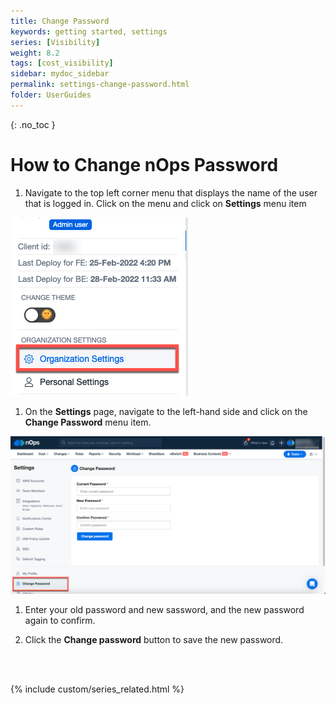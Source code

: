 ```yaml
---
title: Change Password
keywords: getting started, settings
series: [Visibility]
weight: 8.2
tags: [cost_visibility]
sidebar: mydoc_sidebar
permalink: settings-change-password.html
folder: UserGuides
---
```


{: .no_toc }

How to Change nOps Password
===========================

1. Navigate to the top left corner menu that displays the name of the user that is logged in. Click on the menu and click on **Settings** menu item

  ![](/tmpimg/org-settings.png)

1. On the **Settings** page, navigate to the left-hand side and click on the **Change Password** menu item.

 ![](/tmpimg/change-password.png)

1. Enter your old password and new sassword, and the new password again to confirm. 

1. Click the **Change password** button to save the new password.

<br/><br/>

{% include custom/series_related.html %}
